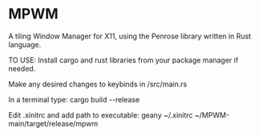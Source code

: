 # MPWM
A tiling Window Manager for X11, using the Penrose library written in Rust language.

TO USE:
Install cargo and rust libraries from your package manager if needed.

Make any desired changes to keybinds in /src/main.rs

In a terminal type:
cargo build --release

Edit .xinitrc and add path to executable:
geany ~/.xinitrc
~/MPWM-main/target/release/mpwm
